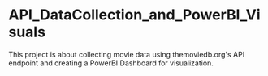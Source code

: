 # API_DataCollection_and_PowerBI_Visuals
This project is about collecting movie data using themoviedb.org's API endpoint and creating a PowerBI Dashboard for visualization.
